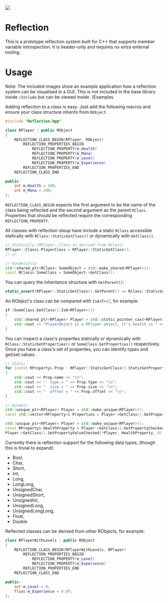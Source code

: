 ![](Resources/reflection.gif)

# Reflection

This is a prototype reflection system built for C++ that supports member variable introspection. It is header-only and requires no extra external tooling.

# Usage

Note: The included images show an example application how a reflection system can be visualised in a GUI. This is not included in the base library inside `/Include` but can be viewed inside `/Examples

Adding reflection to a class is easy. Just add the following macros and ensure your class structure inherits from `RObject`.

```cpp
#include "Reflection.hpp"

class RPlayer : public RObject
{
    REFLECTION_CLASS_BEGIN(RPlayer, RObject)
        REFLECTION_PROPERTIES_BEGIN
            REFLECTION_PROPERTY(m_Health)
            REFLECTION_PROPERTY(m_Mana)
            REFLECTION_PROPERTY(m_Level)
            REFLECTION_PROPERTY(m_Experience)
        REFLECTION_PROPERTIES_END
    REFLECTION_CLASS_END

public:
    int m_Health = 100;
    int m_Mana = 200;
};
```

`REFLECTION_CLASS_BEGIN` expects the first argument to be the name of the class being reflected and the second argument as the parent `RClass`. Properties that should be reflected require the corresponding `REFLECTION_PROPERTY`.

All classes with reflection steup have include a static `RClass` accessible statically with `RClass::StaticGetClass()` or dynamically with `GetClass()`.

```cpp
// Statically (RPlayer::Class is derived from RClass)
RPlayer::Class& PlayerClass = RPlayer::StaticGetClass();
// or

// Dynamically
std::shared_ptr<RClass> SomeObject = std::make_shared<RPlayer>();
const RClass& SomeClass = SomeObject->GetClass();
```

You can query the inheritance structure with `GetParent()`:

```cpp
static_assert(RPlayer::StaticGetClass().GetParent() == RClass::StaticGetClass());
```

An RObject's class can be compared with `IsA<T>()`, for example:

```cpp
if (SomeClass.GetClass().IsA<RPlayer>())
{
    std::shared_ptr<RPlayer> Player = std::static_pointer_cast<RPlayer>(SomeObject);
    std::cout << "PlayerObject is a RPlayer object, it's health is " << Player._MHealth << std::endl;
}
```

You can inspect a class's properties statically or dynamically with `RClass::StaticGetProperties()` or `SomeClass.GetProperties()` respectively. Once you have a class's set of properties, you can identify types and get/set values.

```cpp
// Static
for (const RProperty& Prop : RPlayer::StaticGetClass().StaticGetProperties())
{
    std::cout << Prop.name << "\n";
    std::cout << "  type = " << Prop.type << "\n";
    std::cout << "  size = " << Prop.size << "\n";
    std::cout << "  offset = " << Prop.offset << "\n";
}

// Dynamic
std::unique_ptr<RPlayer> Player = std::make_unique<RPlayer>();
const std::vector<RProperty>& Properties = Player->GetClass().GetProperties();
```

```cpp
std::unique_ptr<RPlayer> Player = std::make_unique<RPlayer>();
const RProperty& HealthProperty = Player->GetClass().GetPropertyChecked("m_Health");
Player->GetClass().SetPropertyValueChecked(*Player, HealthProperty, 0);
```

Currently there is reflection support for the following data types, (though this is trivial to expand):

* Bool,
* Char,
* Short,
* Int,
* Long,
* LongLong,
* UnsignedChar,
* UnsignedShort,
* UnsignedInt,
* UnsignedLong,
* UnsignedLongLong,
* Float,
* Double

Reflected classes can be derived from other RObjects, for example:

```cpp
class RPlayerWithLevels : public RObject
{
    REFLECTION_CLASS_BEGIN(RPlayerWithLevels, RPlayer)
        REFLECTION_PROPERTIES_BEGIN
            REFLECTION_PROPERTY(m_Level)
            REFLECTION_PROPERTY(m_Experience)
        REFLECTION_PROPERTIES_END
    REFLECTION_CLASS_END

public:
    int m_Level = 0;
    float m_Experience = 0.0f;
};
```